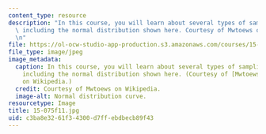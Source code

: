 ```yaml
---
content_type: resource
description: "In this course, you will learn about several types of sampling distributions,\
  \ including the normal distribution shown here. Courtesy of Mwtoews on Wikipedia.\r\
  \n"
file: https://ol-ocw-studio-app-production.s3.amazonaws.com/courses/15-075j-statistical-thinking-and-data-analysis-fall-2011/c3ba8e3261f34300d7ffebdbecb89f43_15-075f11.jpg
file_type: image/jpeg
image_metadata:
  caption: In this course, you will learn about several types of sampling distributions,
    including the normal distribution shown here. (Courtesy of [Mwtoews](http://en.wikipedia.org/wiki/File:Standard_deviation_diagram.svg)
    on Wikipedia.)
  credit: Courtesy of Mwtoews on Wikipedia.
  image-alt: Normal distribution curve.
resourcetype: Image
title: 15-075f11.jpg
uid: c3ba8e32-61f3-4300-d7ff-ebdbecb89f43
---
```

